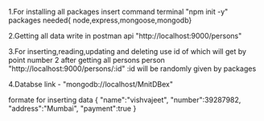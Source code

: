 1.For installing all packages insert command terminal "npm init -y"
packages needed{ node,express,mongoose,mongodb}

2.Getting all data write in postman api "http://localhost:9000/persons"

3.For inserting,reading,updating and deleting use id of which will get by point number 2 after getting all persons person "http://localhost:9000/persons/:id"
:id will be randomly given by packages

4.Databse link - "mongodb://localhost/MnitDBex"

formate for inserting data
{
    "name":"vishvajeet",
    "number":39287982,
    "address":"Mumbai",
    "payment":true
}
